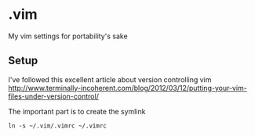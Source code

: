 # .vim
My vim settings for portability's sake

## Setup

I've followed this excellent article about version controlling vim
http://www.terminally-incoherent.com/blog/2012/03/12/putting-your-vim-files-under-version-control/

The important part is to create the symlink

```
ln -s ~/.vim/.vimrc ~/.vimrc
```
